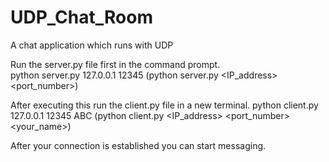 # UDP_Chat_Room
A chat application which runs with UDP

Run the server.py file first in the command prompt.  
python server.py  127.0.0.1 12345  (python server.py <IP_address> <port_number>)

After executing this run the client.py file in a new terminal.
python client.py 127.0.0.1 12345 ABC (python client.py <IP_address> <port_number> <your_name>)

After your connection is established you can start messaging.
  
